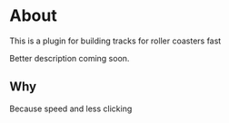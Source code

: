 # About

This is a plugin for building tracks for roller coasters fast

Better description coming soon.

## Why

Because speed and less clicking
